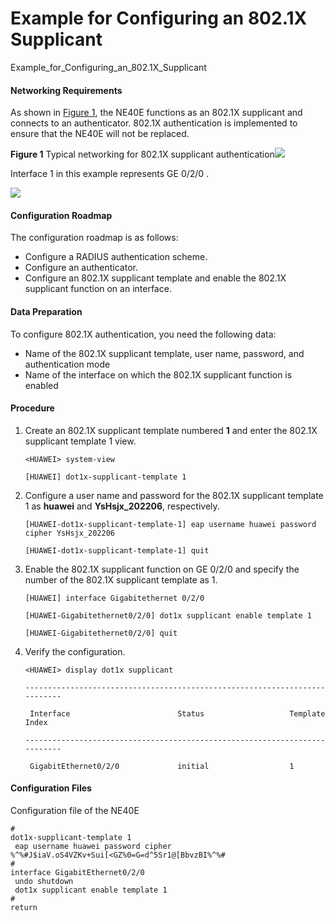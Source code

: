 Example for Configuring an 802.1X Supplicant
============================================

Example_for_Configuring_an_802.1X_Supplicant

#### Networking Requirements

As shown in [Figure 1](#EN-US_TASK_0172372674__fig_dc_ne_cfg_8021x_0004011), the NE40E functions as an 802.1X supplicant and connects to an authenticator. 802.1X authentication is implemented to ensure that the NE40E will not be replaced.

**Figure 1** Typical networking for 802.1X supplicant authentication![](../../../../public_sys-resources/note_3.0-en-us.png) 

Interface 1 in this example represents GE 0/2/0 .


  
![](images/fig_dc_ne_cfg_8021x_0004011.png)

#### Configuration Roadmap

The configuration roadmap is as follows:

* Configure a RADIUS authentication scheme.
* Configure an authenticator.
* Configure an 802.1X supplicant template and enable the 802.1X supplicant function on an interface.

#### Data Preparation

To configure 802.1X authentication, you need the following data:

* Name of the 802.1X supplicant template, user name, password, and authentication mode
* Name of the interface on which the 802.1X supplicant function is enabled

#### Procedure

1. Create an 802.1X supplicant template numbered **1** and enter the 802.1X supplicant template 1 view.
   
   
   ```
   <HUAWEI> system-view
   ```
   ```
   [HUAWEI] dot1x-supplicant-template 1
   ```
2. Configure a user name and password for the 802.1X supplicant template 1 as **huawei** and **YsHsjx\_202206**, respectively.
   
   
   ```
   [HUAWEI-dot1x-supplicant-template-1] eap username huawei password cipher YsHsjx_202206
   ```
   ```
   [HUAWEI-dot1x-supplicant-template-1] quit
   ```
3. Enable the 802.1X supplicant function on GE 0/2/0 and specify the number of the 802.1X supplicant template as 1.
   
   
   ```
   [HUAWEI] interface Gigabitethernet 0/2/0
   ```
   ```
   [HUAWEI-Gigabitethernet0/2/0] dot1x supplicant enable template 1
   ```
   ```
   [HUAWEI-Gigabitethernet0/2/0] quit
   ```
4. Verify the configuration.
   
   
   ```
   <HUAWEI> display dot1x supplicant
   ```
   ```
   ---------------------------------------------------------------------------
   ```
   ```
    Interface                        Status                   Template Index  
   ```
   ```
   ---------------------------------------------------------------------------
   ```
   ```
    GigabitEthernet0/2/0             initial                  1               
   ```

#### Configuration Files

Configuration file of the NE40E

```
#
dot1x-supplicant-template 1
 eap username huawei password cipher %^%#J$iaV.oS4VZKv+Sui[<GZ%0=G=d^5Sr1@[BbvzBI%^%# 
#
interface GigabitEthernet0/2/0
 undo shutdown
 dot1x supplicant enable template 1
#
return
```